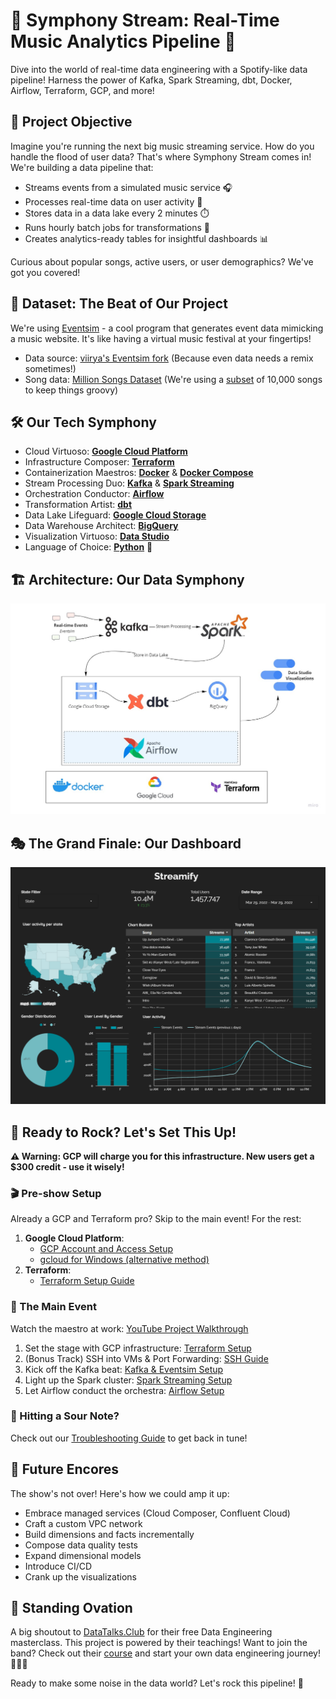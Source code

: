 # 🎵 Symphony Stream: Real-Time Music Analytics Pipeline 🚀

Dive into the world of real-time data engineering with a Spotify-like data pipeline! Harness the power of Kafka, Spark Streaming, dbt, Docker, Airflow, Terraform, GCP, and more!

## 🎯 Project Objective

Imagine you're running the next big music streaming service. How do you handle the flood of user data? That's where Symphony Stream comes in! We're building a data pipeline that:

- Streams events from a simulated music service 🎧
- Processes real-time data on user activity 👥
- Stores data in a data lake every 2 minutes ⏱️
- Runs hourly batch jobs for transformations 🔄
- Creates analytics-ready tables for insightful dashboards 📊

Curious about popular songs, active users, or user demographics? We've got you covered!

## 🎼 Dataset: The Beat of Our Project

We're using [Eventsim](https://github.com/Interana/eventsim) - a cool program that generates event data mimicking a music website. It's like having a virtual music festival at your fingertips! 

- Data source: [viirya's Eventsim fork](https://github.com/viirya/eventsim) (Because even data needs a remix sometimes!)
- Song data: [Million Songs Dataset](http://millionsongdataset.com) (We're using a [subset](http://millionsongdataset.com/pages/getting-dataset/#subset) of 10,000 songs to keep things groovy)

## 🛠️ Our Tech Symphony

- Cloud Virtuoso: [**Google Cloud Platform**](https://cloud.google.com)
- Infrastructure Composer: [**Terraform**](https://www.terraform.io)
- Containerization Maestros: [**Docker**](https://www.docker.com) & [**Docker Compose**](https://docs.docker.com/compose/)
- Stream Processing Duo: [**Kafka**](https://kafka.apache.org) & [**Spark Streaming**](https://spark.apache.org/docs/latest/streaming-programming-guide.html)
- Orchestration Conductor: [**Airflow**](https://airflow.apache.org)
- Transformation Artist: [**dbt**](https://www.getdbt.com)
- Data Lake Lifeguard: [**Google Cloud Storage**](https://cloud.google.com/storage)
- Data Warehouse Architect: [**BigQuery**](https://cloud.google.com/bigquery)
- Visualization Virtuoso: [**Data Studio**](https://datastudio.google.com/overview)
- Language of Choice: [**Python**](https://www.python.org) 🐍

## 🏗️ Architecture: Our Data Symphony

![streamify-architecture](images/Streamify-Architecture.jpg)

## 🎭 The Grand Finale: Our Dashboard

![dashboard](images/dashboard.png)

## 🚀 Ready to Rock? Let's Set This Up!

**⚠️ Warning: GCP will charge you for this infrastructure. New users get a $300 credit - use it wisely!**

### 🎬 Pre-show Setup

Already a GCP and Terraform pro? Skip to the main event! For the rest:

1. **Google Cloud Platform**: 
   - [GCP Account and Access Setup](setup/gcp.md)
   - [gcloud for Windows (alternative method)](https://github.com/DataTalksClub/data-engineering-zoomcamp/blob/main/week_1_basics_n_setup/1_terraform_gcp/windows.md#google-cloud-sdk)
2. **Terraform**: 
   - [Terraform Setup Guide](https://github.com/DataTalksClub/data-engineering-zoomcamp/blob/main/week_1_basics_n_setup/1_terraform_gcp/windows.md#terraform)

### 🎉 The Main Event

Watch the maestro at work: [YouTube Project Walkthrough](https://youtu.be/vzoYhI8KTlY)

1. Set the stage with GCP infrastructure: [Terraform Setup](setup/terraform.md)
2. (Bonus Track) SSH into VMs & Port Forwarding: [SSH Guide](setup/ssh.md)
3. Kick off the Kafka beat: [Kafka & Eventsim Setup](setup/kafka.md)
4. Light up the Spark cluster: [Spark Streaming Setup](setup/spark.md)
5. Let Airflow conduct the orchestra: [Airflow Setup](setup/airflow.md)

### 🎵 Hitting a Sour Note?

Check out our [Troubleshooting Guide](setup/debug.md) to get back in tune!

## 🚀 Future Encores

The show's not over! Here's how we could amp it up:

- Embrace managed services (Cloud Composer, Confluent Cloud)
- Craft a custom VPC network
- Build dimensions and facts incrementally
- Compose data quality tests
- Expand dimensional models
- Introduce CI/CD
- Crank up the visualizations

## 🙌 Standing Ovation

A big shoutout to [DataTalks.Club](https://datatalks.club) for their free Data Engineering masterclass. This project is powered by their teachings! Want to join the band? Check out their [course](https://github.com/DataTalksClub/data-engineering-zoomcamp) and start your own data engineering journey! 🎸🥁🎹

Ready to make some noise in the data world? Let's rock this pipeline! 🤘
